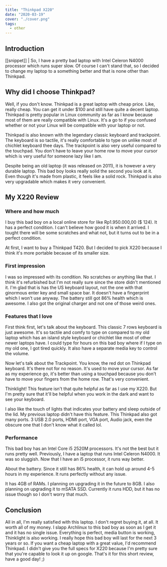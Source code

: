 ```yaml
---
title: "Thinkpad X220"
date: "2020-03-19"
cover: "./cover.png"
tags:
  - other
---
```


## Introduction

[[snippet]]
| So, I have a pretty bad laptop with Intel Celeron N4000 processor which runs super slow. Of course I can't stand that, so I decided to change my laptop to a something better and that is none other than Thinkpad.

## Why did I choose Thinkpad?

Well, if you don't know. Thinkpad is a great laptop with cheap price. Like, really cheap. You can get it under \$100 and still have quite a decent laptop. Thinkpad is pretty popular in Linux community as far as I know because most of them are really compatible with Linux. It's a go to if you confused whether or not your Linux will be compatible with your laptop or not.

Thinkpad is also known with the legendary classic keyboard and trackpoint. The keyboard is so tactile, it's really comfortable to type on unlike most of chichlet keyboard thee days. The trackpoint is also very useful compared to the touchpad. You don't have to leave your home row to move your cursor which is very useful for someone lazy like I am.

Despite being an old laptop (it was released on 2011), it is however a very durable laptop. This bad boy looks really solid the second you look at it. Even though it's made from plastic, it feels like a solid rock. Thinkpad is also very upgradable which makes it very convenient.

## My X220 Review

### Where and how much

I buy this bad boy on a local online store for like Rp1.950.000,00 (\$ 124). It has a perfect condition. I can't believe how good it is when it arrived. I tought there will be some scratches and what not, but it turns out to be in a perfect condition.

At first, I want to buy a Thinkpad T420. But I decided to pick X220 because I think it's more portable because of its smaller size.

### First impression

I was so impressed with its condition. No scratches or anything like that. I think it's refurbished but I'm not really sure since the store didn't mentioned it. I'm glad that is has the US keyboard layout, not the one with that ginormous enter key and small space bar. It doesn't have a fingerprint which I won't use anyway. The battery still got 86% health which is awesome. I also got the original charger and not one of those weird ones.

### Features that I love

First think first, let's talk about the keyboard. This classic 7 rows keyboard is just awesome. It's so tactile and comfy to type on compared to my old laptop which has an island style keyboard or chichlet like most of other newer laptops have. I could type for hours on this bad boy where if I type on my old one, I got tired quickly. It also have a separate media key to control the volume.

Now let's talk about the Trackpoint. You know, the red dot on Thinkpad keyboard. It's there not for no reason. It's used to move your cursor. As far as my experience go, it's better than using a touchpad because you don't have to move your fingers from the home row. That's very convenient.

Thinklight! This feature isn't that quite helpful as far as I use my X220. But I'm pretty sure that it'll be helpful when you work in the dark and want to see your keyboard.

I also like the touch of lights that indicates your battery and sleep outside of the lid. My previous laptop didn't have this feature. This Thinkpad also got many ports. 3 USB 2.0 ports, HDMI port, VGA port, Audio jack, even the obscure one that I don't know what it called lol.

### Performance

This bad boy has an Intel Core i5 2520M processors. It's not the best but it runs pretty well. Previously, I have a laptop that runs Intel Celeron N4000. It was so sluggish. Now that I have an i5 processor, it runs way better.

About the battery. Since it still has 86% health, it can hold up around 4-5 hours in my experience. It runs perfectly without any issue.

It has 4GB of RAMs. I planning on upgrading it in the future to 8GB. I also planning on upgrading it to mSATA SSD. Currently it runs HDD, but it has no issue though so I don't worry that much.

## Conclusion

All in all, I'm really satisfied with this laptop. I don't regret buying it, at all. It worth all of my money. I slapp Archlinux to this bad boy as soon as I get it and it has no single issue. Everything is perfect, media button is working, Thinklight is also working. I really hope this bad boy will last for the next 3 years or so. If you want a cheap laptop with a great value, I'd recommend Thinkpad. I didn't give you the full specs for X220 because I'm pretty sure that you're capable to look it up on google. That's it for this short review, have a good day! ;)
